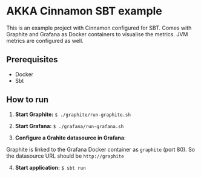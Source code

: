 # AKKA Cinnamon SBT example

This is an example project with Cinnamon configured for SBT. Comes with Graphite and Grafana as Docker containers to visualise the metrics. JVM metrics are configured as well.

## Prerequisites

* Docker
* Sbt

## How to run

1. **Start Graphite:** ``$ ./graphite/run-graphite.sh``
2. **Start Grafana:** ``$ ./grafana/run-grafana.sh``
 
3. **Configure a Grahite datasource in Grafana**:

Graphite is linked to the Grafana Docker container as ``graphite`` (port 80). So the datasource URL should be ``http://graphite``

4. **Start application:** ``$ sbt run``
